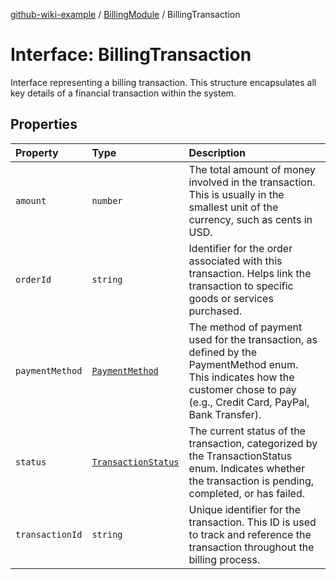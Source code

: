 [github-wiki-example](../wiki/Home) / [BillingModule](../wiki/BillingModule) / BillingTransaction

# Interface: BillingTransaction

Interface representing a billing transaction.
This structure encapsulates all key details of a financial transaction within the system.

## Properties

| Property | Type | Description |
| :------ | :------ | :------ |
| `amount` | `number` | The total amount of money involved in the transaction. This is usually in the smallest unit of the currency, such as cents in USD. |
| `orderId` | `string` | Identifier for the order associated with this transaction. Helps link the transaction to specific goods or services purchased. |
| `paymentMethod` | [`PaymentMethod`](../wiki/BillingModule.Enumeration.PaymentMethod) | The method of payment used for the transaction, as defined by the PaymentMethod enum. This indicates how the customer chose to pay (e.g., Credit Card, PayPal, Bank Transfer). |
| `status` | [`TransactionStatus`](../wiki/BillingModule.Enumeration.TransactionStatus) | The current status of the transaction, categorized by the TransactionStatus enum. Indicates whether the transaction is pending, completed, or has failed. |
| `transactionId` | `string` | Unique identifier for the transaction. This ID is used to track and reference the transaction throughout the billing process. |

